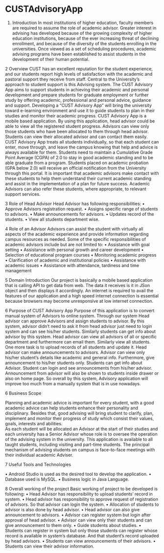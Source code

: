 # CUSTAdvisoryApp

1.	Introduction
In most institutions of higher education, faculty members are required to assume the role of academic advisor. Greater interest in advising has developed because of the growing complexity of higher education institutions, because of the ever increasing threat of declining enrollment, and because of the diversity of the students enrolling in the universities. Once viewed as a set of scheduling procedures, academic advising programs have been established to assist students in the development of their human potential.



2	Overview
CUST has an excellent reputation for the student experience, and our students report high levels of satisfaction with the academic and pastoral support they receive from staff. Central to the University’s approach to student support is this Advising system. 
The CUST Advisory App aims to support students in achieving their academic and personal development and prepare students for graduate employment or further study by offering academic, professional and personal advice, guidance and support.
Developing a “CUST Advisory App” will bring the university toward e-learning environment and use it to guide students to plan in their studies and monitor their academic progress.
CUST Advisory App is a mobile based application. By using this application, head advisor could be able to view all the registered student progress. Advisors can view only those students who have been allocated to them through head advisor. Students can view their allocated advisor and can contact them easily.
CUST Advisory App treats all students individually, so that each student can enter, move through, and leave the campus knowing that help and advice is always available for them. Students need to maintain a Cumulative Grade Point Average (CGPA) of 2.0 to stay in good academic standing and to be able graduate from a program. Students placed on academic probation (GPA below 2.0) will receive an official notification from the University through this portal. It is important that academic advisors make contact with these students to help them understand their current academic standing and assist in the implementation of a plan for future success. Academic Advisors can also refer these students, where appropriate, to relevant support services.



3	Role of Head Advisor
Head Advisor has following responsibilities:
•	Approve Advisors registration request.
•	Assigns specific range of students to advisors.
•	Make announcements for advisors.
•	Updates record of the students.
•	View all students department wise.

4	Role of an Advisor
Advisors can assist the student with virtually all aspects of the academic experience and provide information regarding campus resources as needed. Some of the specific responsibilities of academic advisors include but are not limited to:
•	Assistance with goal setting 
•	Assistance with personal growth and career development
•	Selection of educational program courses
•	Monitoring academic progress 
•	Clarification of academic and institutional policies 
•	Assistance with academic issues 
•	Assistance with attendance, tardiness and time management

5	Domain Introduction
Our project is basically a mobile based application that is calling API to get data from web. The data it receives is it in JSon object and then displays it accordingly.  An internet is required to avail the features of our application and a high speed internet connection is essential because browsers may become unresponsive at low internet connection.

6	Purpose of CUST Advisory App
Purpose of this application is to convert manual system of Advisors to online system. Through our system Head advisor can approve Advisors and assign students to advisor. By this system, advisor didn’t need to ask it from head advisor just need to login system and can see his/her students. Similarly students can get info about advisor by this system. Head advisor can view all advisors of all or specific department and furthermore can email them. Similarly view all students. One more task is to upload records of all students and update it. Head advisor can make announcements to advisors. 
Advisor can view only his/her student’s details like academic and general info. Furthermore, give announcement to his/her students only. 
Students can get info about Advisor. Student can login and see announcements from his/her advisor. Announcement from advisor will also be shown to students inside drawer or also on home page.
So overall by this system, Advisory application will improve too much from a manually system that is in use nowadays.

6	Business Scope

Planning and academic advice is important for every student, with a good academic advice can help students enhance their personality and disciplinary. Besides that, good advising will bring student to clarify, plan, implement and monitor their progress of study which consist their values, goals, interests and abilities.  
As each student will be allocated an Advisor at the start of their studies and each university has a Senior Advisor whose role is to oversee the operation of the advising system in the university. This application is available to all taught students, including visiting and part-time students. The principal mechanism of advising students on campus is face-to-face meetings with their individual academic Adviser.


7	Useful Tools and Technologies

•	Android Studio is used as the desired tool to develop the application.
•	Database used is MySQL.
•	Business logic in Java Language.

8	Overall working of the project
Basic working of project to be developed is following:
•	Head Advisor has responsibility to upload students’ record in system.
•	Head advisor has responsibility to approve request of registration of advisors. So that advisor can login the system.
•	Allocation of students to advisor is also done by head advisor.
•	Head advisor can also give announcement to advisors.
•	Advisor can register system but login after approval of head advisor.
•	Advisor can view only their students and can give announcement to them only.
•	Guide students about studies.
•	Students can register in system but only those students can register whose record is available in system’s database. And that student’s record uploaded by head advisors.
•	Students can view announcements of their advisors.
•	Students can view their advisor information.

